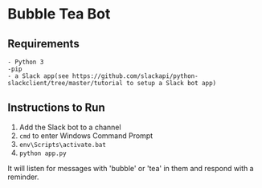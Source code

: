 # Bubble Tea Bot
## Requirements
    - Python 3
    -pip
    - a Slack app(see https://github.com/slackapi/python-slackclient/tree/master/tutorial to setup a Slack bot app)

## Instructions to Run

1. Add the Slack bot to a channel
2. `cmd` to enter Windows Command Prompt
3.  `env\Scripts\activate.bat`
4. `python app.py`

It will listen for messages with 'bubble' or 'tea' in them and respond with a reminder.